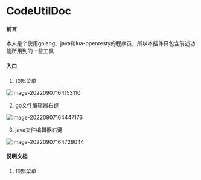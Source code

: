 # CodeUtilDoc

#### 前言

本人是个使用golang、java和lua-openresty的程序员，所以本插件只包含前述功能所用到的一些工具



#### 入口

1.   顶部菜单

![image-20220907164153110](https://raw.githubusercontent.com/ZhouJunjun/image/master/markdown/image-20220907164153110.png)

2.   go文件编辑器右键

![image-20220907164447176](https://raw.githubusercontent.com/ZhouJunjun/image/master/markdown/image-20220907164447176.png)



3.   java文件编辑器右键

![image-20220907164729044](https://raw.githubusercontent.com/ZhouJunjun/image/master/markdown/image-20220907164729044.png)



#### 说明文档

1. 顶部菜单

    [Encode Or Decode]: https://github.com/ZhouJunjun/CodeUtilDoc/blob/main/doc/EncodeOrDecode.md
